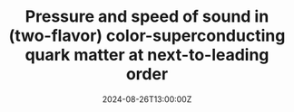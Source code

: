 ---
title: Pressure and speed of sound in (two-flavor) color-superconducting quark matter at next-to-leading order

publication: Strong and Electroweak matter 2024 (Frankfurt, Germany) -- *Plenary*
event_url: https://indico.physik.uni-bielefeld.de/event/100/

# Talk start and end times.
#   End time can optionally be hidden by prefixing the line with `#`.
date: '2024-08-26T13:00:00Z'
date_end: '2024-08-26T15:00:00Z'
all_day: false

# Schedule page publish date (NOT talk date).
publishDate: '2017-01-01T00:00:00Z'

authors:
  - admin

tags: []

# Is this a featured talk? (true/false)
featured: false

#image:
#  caption: 'Image credit: [**Unsplash**](https://unsplash.com/photos/bzdhc5b3Bxs)'
#  focal_point: Right

#links:
#  - icon: twitter
#    icon_pack: fab
#    name: Follow
#    url: https://twitter.com/georgecushen
#url_code: 'https://github.com'
#url_pdf: ''
url_slides: https://indico.physik.uni-bielefeld.de/event/100/contributions/244/attachments/276/449/gorda.pdf
---